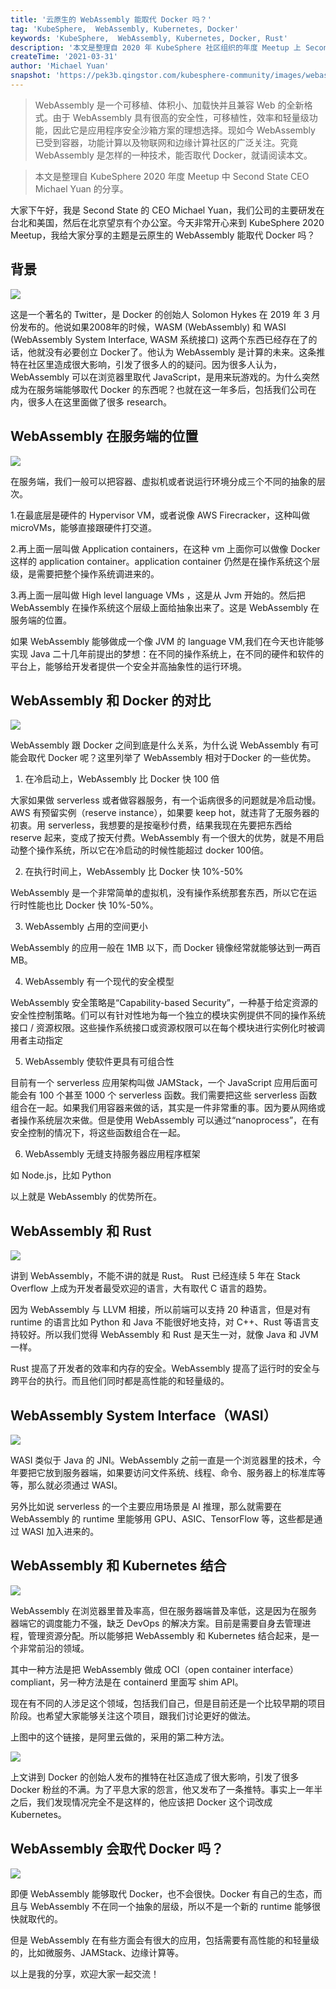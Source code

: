 ```yaml
---
title: '云原生的 WebAssembly 能取代 Docker 吗？'
tag: 'KubeSphere,  WebAssembly, Kubernetes, Docker'
keywords: 'KubeSphere,  WebAssembly, Kubernetes, Docker, Rust'
description: '本文是整理自 2020 年 KubeSphere 社区组织的年度 Meetup 上 Second State  CEO Michael Yuan 的分享，主要介绍了 WebAssembly 在服务端的位置，与 Docker 的对比，与 Rust 的结合以及与 Kubernetes 的结合等。'
createTime: '2021-03-31'
author: 'Michael Yuan'
snapshot: 'https://pek3b.qingstor.com/kubesphere-community/images/webassembly-docker-banner.png'
---
```



>WebAssembly 是一个可移植、体积小、加载快并且兼容 Web 的全新格式。由于 WebAssembly 具有很高的安全性，可移植性，效率和轻量级功能，因此它是应用程序安全沙箱方案的理想选择。现如今 WebAssembly 已受到容器，功能计算以及物联网和边缘计算社区的广泛关注。究竟 WebAssembly 是怎样的一种技术，能否取代 Docker，就请阅读本文。

>本文是整理自 KubeSphere 2020 年度 Meetup 中 Second State  CEO Michael Yuan 的分享。

大家下午好，我是 Second State 的 CEO Michael Yuan，我们公司的主要研发在台北和美国，然后在北京望京有个办公室。今天非常开心来到 KubeSphere 2020 Meetup，我给大家分享的主题是云原生的 WebAssembly 能取代 Docker 吗？

## 背景

![](https://pek3b.qingstor.com/kubesphere-community/images/WebAssembly-2.png)

这是一个著名的 Twitter，是 Docker 的创始人 Solomon Hykes 在 2019 年 3 月份发布的。他说如果2008年的时候，WASM (WebAssembly) 和 WASI (WebAssembly System Interface, WASM 系统接口) 这两个东西已经存在了的话，他就没有必要创立 Docker了。他认为 WebAssembly 是计算的未来。这条推特在社区里造成很大影响，引发了很多人的的疑问。因为很多人认为，WebAssembly 可以在浏览器里取代 JavaScript，是用来玩游戏的。为什么突然成为在服务端能够取代 Docker 的东西呢？也就在这一年多后，包括我们公司在内，很多人在这里面做了很多 research。

## WebAssembly 在服务端的位置

![](https://pek3b.qingstor.com/kubesphere-community/images/WebAssembly-3.png)

在服务端，我们一般可以把容器、虚拟机或者说运行环境分成三个不同的抽象的层次。

1.在最底层是硬件的 Hypervisor VM，或者说像 AWS Firecracker，这种叫做 microVMs，能够直接跟硬件打交道。

2.再上面一层叫做 Application containers，在这种 vm 上面你可以做像 Docker 这样的 application container。application container 仍然是在操作系统这个层级，是需要把整个操作系统调进来的。

3.再上面一层叫做 High level language VMs ，这是从 Jvm 开始的。然后把 WebAssembly 在操作系统这个层级上面给抽象出来了。这是 WebAssembly 在服务端的位置。

如果 WebAssembly 能够做成一个像 JVM 的 language VM,我们在今天也许能够实现 Java 二十几年前提出的梦想：在不同的操作系统上，在不同的硬件和软件的平台上，能够给开发者提供一个安全并高抽象性的运行环境。

## WebAssembly 和 Docker 的对比

![](https://pek3b.qingstor.com/kubesphere-community/images/WebAssembly-4.png)

WebAssembly 跟 Docker 之间到底是什么关系，为什么说 WebAssembly 有可能会取代 Docker 呢？这里列举了 WebAssembly 相对于Docker 的一些优势。

1. 在冷启动上，WebAssembly 比 Docker 快 100 倍

大家如果做 serverless 或者做容器服务，有一个诟病很多的问题就是冷启动慢。AWS 有预留实例（reserve instance），如果要 keep hot，就违背了无服务器的初衷。用 serverless，我想要的是按毫秒付费，结果我现在先要把东西给 reserve 起来，变成了按天付费。WebAssembly 有一个很大的优势，就是不用启动整个操作系统，所以它在冷启动的时候性能超过 docker 100倍。

2. 在执行时间上，WebAssembly 比 Docker 快 10%-50%

WebAssembly 是一个非常简单的虚拟机，没有操作系统那套东西，所以它在运行时性能也比 Docker 快 10%-50%。

3. WebAssembly 占用的空间更小

WebAssembly 的应用一般在 1MB 以下，而 Docker 镜像经常就能够达到一两百 MB。

4. WebAssembly 有一个现代的安全模型

WebAssembly 安全策略是“Capability-based Security”，一种基于给定资源的安全性控制策略。们可以有针对性地为每一个独立的模块实例提供不同的操作系统接口 / 资源权限。这些操作系统接口或资源权限可以在每个模块进行实例化时被调用者主动指定

5. WebAssembly 使软件更具有可组合性

目前有一个 serverless 应用架构叫做 JAMStack，一个 JavaScript 应用后面可能会有 100 个甚至 1000 个 serverless 函数。我们需要把这些 serverless 函数组合在一起。如果我们用容器来做的话，其实是一件非常重的事。因为要从网络或者操作系统层次来做。但是使用 WebAssembly 可以通过“nanoprocess”，在有安全控制的情况下，将这些函数组合在一起。

6. WebAssembly 无缝支持服务器应用程序框架

如 Node.js，比如 Python

以上就是 WebAssembly 的优势所在。

## WebAssembly 和 Rust

![](https://pek3b.qingstor.com/kubesphere-community/images/WebAssembly-6.png)

讲到 WebAssembly，不能不讲的就是 Rust。 Rust 已经连续 5 年在 Stack Overflow 上成为开发者最受欢迎的语言，大有取代 C 语言的趋势。

因为 WebAssembly 与 LLVM 相接，所以前端可以支持 20 种语言，但是对有 runtime 的语言比如 Python 和 Java 不能很好地支持，对 C++、Rust 等语言支持较好。所以我们觉得 WebAssembly 和 Rust 是天生一对，就像 Java 和 JVM 一样。

Rust 提高了开发者的效率和内存的安全。WebAssembly 提高了运行时的安全与跨平台的执行。而且他们同时都是高性能的和轻量级的。

## WebAssembly System Interface（WASI）

![](https://pek3b.qingstor.com/kubesphere-community/images/WebAssembly-7.png)


WASI 类似于 Java 的 JNI。WebAssembly 之前一直是一个浏览器里的技术，今年要把它放到服务器端，如果要访问文件系统、线程、命令、服务器上的标准库等等，那么就必须通过 WASI。

另外比如说 serverless 的一个主要应用场景是 AI 推理，那么就需要在 WebAssembly 的 runtime 里能够用 GPU、ASIC、TensorFlow 等，这些都是通过 WASI 加入进来的。

## WebAssembly 和 Kubernetes 结合
![](https://pek3b.qingstor.com/kubesphere-community/images/WebAssembly-8.png)

WebAssembly 在浏览器里普及率高，但在服务器端普及率低，这是因为在服务器端它的调度能力不强，缺乏 DevOps 的解决方案。目前是需要自身去管理进程，管理资源分配。所以能够把 WebAssembly 和 Kubernetes 结合起来，是一个非常前沿的领域。

其中一种方法是把 WebAssembly 做成 OCI（open container interface） compliant，另一种方法是在 containerd 里面写 shim API。

现在有不同的人涉足这个领域，包括我们自己，但是目前还是一个比较早期的项目阶段。也希望大家能够关注这个项目，跟我们讨论更好的做法。

上图中的这个链接，是阿里云做的，采用的第二种方法。

![](https://pek3b.qingstor.com/kubesphere-community/images/WebAssembly-9.png)

上文讲到 Docker 的创始人发布的推特在社区造成了很大影响，引发了很多 Docker 粉丝的不满。为了平息大家的怨言，他又发布了一条推特。事实上一年半之后，我们发现情况完全不是这样的，他应该把 Docker 这个词改成 Kubernetes。


## WebAssembly 会取代 Docker 吗？

![](https://pek3b.qingstor.com/kubesphere-community/images/WebAssembly-10.png)

即便 WebAssembly 能够取代 Docker，也不会很快。Docker 有自己的生态，而且与 WebAssembly 不在同一个抽象的层级，所以不是一个新的 runtime 能够很快就取代的。

但是 WebAssembly 在有些方面会有很大的应用，包括需要有高性能的和轻量级的，比如微服务、JAMStack、边缘计算等。

以上是我的分享，欢迎大家一起交流！